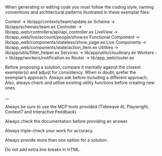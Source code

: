 When generating or editing code you must follow the coding style, naming
conventions and architectural patterns illustrated in these exemplar files:

Context → lib/app/contexts/team/update.ex
Schema → lib/app/schemas/team.ex
Controller → lib/app_web/controllers/api/api_controller.ex
LiveView → lib/app_web/live/account/people/show.ex
Functional Component -> lib/app_web/components/stateless/show_page.ex
Live Components -> lib/app_web/components/state/action_item.ex
Utilities -> lib/app/utils/filter_helper.ex
Services -> lib/app/utils/cloudinary.ex
Workers -> lib/app/workers/notification.ex
Router -> lib/app_web/router.ex

Before proposing a solution, compare it mentally against the closest exemplar(s)
and adjust for consistency. When in doubt, prefer the exemplar’s approach. Always ask before including a different approach. Also, always check and utilize existing utility functions before creating new ones.

__

Always be sure to use the MCP tools provided (Tidewave AI, Playwright, Context7 and Interactive Feedback)

Always check the documentation before providing an answer.

Always triple-check your work for accuracy.

Always provide more than one option for a solution.

Do not add extra line breaks in HTML.
